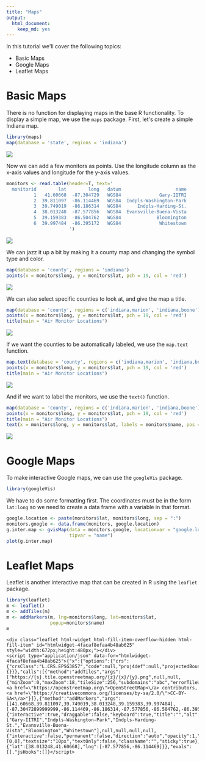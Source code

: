 ```yaml
---
title: "Maps"
output: 
  html_document: 
    keep_md: yes
---
```


In this tutorial we'll cover the following topics:

* Basic Maps
* Google Maps
* Leaflet Maps


# Basic Maps

There is no function for displaying maps in the base R functionality. To display
a simple map, we use the `maps` package. First, let's create a simple Indiana map.


```r
library(maps)
map(database = 'state', regions = 'indiana')
```

![](readme_files/figure-html/unnamed-chunk-1-1.png)<!-- -->

Now we can add a few monitors as points. Use the longitude column
as the x-axis values and longitude for the y-axis values.


```r
monitors <- read.table(header=T, text='
  monitorid        lat        long   datum                    name            
          1   41.60668  -87.304729   WGS84              Gary-IITRI
          2  39.811097	-86.114469   WGS84  Indpls-Washington-Park
          3  39.749019	-86.186314   WGS84      Indpls-Harding-St.
          4  38.013248	-87.577856   WGS84  Evansville-Buena-Vista
          5  39.159383	-86.504762   WGS84             Bloomington
          6  39.997484  -86.395172   WGS84              Whitestown
                       ')
```


![](readme_files/figure-html/unnamed-chunk-3-1.png)<!-- -->

We can jazz it up a bit by making it a county map and changing the symbol type and
color.


```r
map(database = 'county', regions = 'indiana')
points(x = monitors$long, y = monitors$lat, pch = 19, col = 'red')
```

![](readme_files/figure-html/unnamed-chunk-4-1.png)<!-- -->

We can also select specific counties to look at, and give the map a title.


```r
map(database = 'county', regions = c('indiana,marion', 'indiana,boone'))
points(x = monitors$long, y = monitors$lat, pch = 19, col = 'red')
title(main = "Air Monitor Locations")
```

![](readme_files/figure-html/unnamed-chunk-5-1.png)<!-- -->

If we want the counties to be automatically labeled, we use the `map.text` 
function.


```r
map.text(database = 'county', regions = c('indiana,marion', 'indiana,boone'))
points(x = monitors$long, y = monitors$lat, pch = 19, col = 'red')
title(main = "Air Monitor Locations")
```

![](readme_files/figure-html/unnamed-chunk-6-1.png)<!-- -->


And if we want to label the monitors, we use the `text()` function.


```r
map(database = 'county', regions = c('indiana,marion', 'indiana,boone'))
points(x = monitors$long, y = monitors$lat, pch = 19, col = 'red')
title(main = "Air Monitor Locations")
text(x = monitors$long, y = monitors$lat, labels = monitors$name, pos = 2)
```

![](readme_files/figure-html/unnamed-chunk-7-1.png)<!-- -->



# Google Maps


To make interactive Google maps, we can use the `googleVis` package.


```r
library(googleVis)
```



We have to do some formatting first. The coordinates must be in the form `lat:long`
so we need to create a data frame with a variable in that format.


```r
google.location <- paste(monitors$lat, monitors$long, sep = ":")
monitors.google <- data.frame(monitors, google.location)
g.inter.map <- gvisMap(data = monitors.google, locationvar = "google.location",
                       tipvar = "name")
plot(g.inter.map)
```

<!-- Map generated in R 4.3.0 by googleVis 0.7.1 package -->
<!-- Wed Jul 26 20:19:43 2023 -->


<!-- jsHeader -->
<script type="text/javascript">
 
// jsData 
function gvisDataMapID31412a974ff () {
var data = new google.visualization.DataTable();
var datajson =
[
 [
41.60668,
-87.304729,
"Gary-IITRI"
],
[
39.811097,
-86.114469,
"Indpls-Washington-Park"
],
[
39.749019,
-86.186314,
"Indpls-Harding-St."
],
[
38.013248,
-87.577856,
"Evansville-Buena-Vista"
],
[
39.159383,
-86.504762,
"Bloomington"
],
[
39.997484,
-86.395172,
"Whitestown"
] 
];
data.addColumn('number','Latitude');
data.addColumn('number','Longitude');
data.addColumn('string','name');
data.addRows(datajson);
return(data);
}
 
// jsDrawChart
function drawChartMapID31412a974ff() {
var data = gvisDataMapID31412a974ff();
var options = {};
options["showTip"] = true;

    var chart = new google.visualization.Map(
    document.getElementById('MapID31412a974ff')
    );
    chart.draw(data,options);
    

}
  
 
// jsDisplayChart
(function() {
var pkgs = window.__gvisPackages = window.__gvisPackages || [];
var callbacks = window.__gvisCallbacks = window.__gvisCallbacks || [];
var chartid = "map";
  
// Manually see if chartid is in pkgs (not all browsers support Array.indexOf)
var i, newPackage = true;
for (i = 0; newPackage && i < pkgs.length; i++) {
if (pkgs[i] === chartid)
newPackage = false;
}
if (newPackage)
  pkgs.push(chartid);
  
// Add the drawChart function to the global list of callbacks
callbacks.push(drawChartMapID31412a974ff);
})();
function displayChartMapID31412a974ff() {
  var pkgs = window.__gvisPackages = window.__gvisPackages || [];
  var callbacks = window.__gvisCallbacks = window.__gvisCallbacks || [];
  window.clearTimeout(window.__gvisLoad);
  // The timeout is set to 100 because otherwise the container div we are
  // targeting might not be part of the document yet
  window.__gvisLoad = setTimeout(function() {
  var pkgCount = pkgs.length;
  google.load("visualization", "1", { packages:pkgs, callback: function() {
  if (pkgCount != pkgs.length) {
  // Race condition where another setTimeout call snuck in after us; if
  // that call added a package, we must not shift its callback
  return;
}
while (callbacks.length > 0)
callbacks.shift()();
} });
}, 100);
}
 
// jsFooter
</script>
 
<!-- jsChart -->  
<script type="text/javascript" src="https://www.google.com/jsapi?callback=displayChartMapID31412a974ff"></script>
 
<!-- divChart -->
  
<div id="MapID31412a974ff" 
  style="width: 500; height: automatic;">
</div>




# Leaflet Maps


Leaflet is another interactive map that can be created in R using the `leaflet`
package.


```r
library(leaflet)
m <- leaflet()
m <- addTiles(m)
m <- addMarkers(m, lng=monitors$long, lat=monitors$lat, 
                popup=monitors$name)
m
```

```{=html}
<div class="leaflet html-widget html-fill-item-overflow-hidden html-fill-item" id="htmlwidget-4facaf8efaa4b48ab625" style="width:672px;height:480px;"></div>
<script type="application/json" data-for="htmlwidget-4facaf8efaa4b48ab625">{"x":{"options":{"crs":{"crsClass":"L.CRS.EPSG3857","code":null,"proj4def":null,"projectedBounds":null,"options":{}}},"calls":[{"method":"addTiles","args":["https://{s}.tile.openstreetmap.org/{z}/{x}/{y}.png",null,null,{"minZoom":0,"maxZoom":18,"tileSize":256,"subdomains":"abc","errorTileUrl":"","tms":false,"noWrap":false,"zoomOffset":0,"zoomReverse":false,"opacity":1,"zIndex":1,"detectRetina":false,"attribution":"&copy; <a href=\"https://openstreetmap.org\">OpenStreetMap<\/a> contributors, <a href=\"https://creativecommons.org/licenses/by-sa/2.0/\">CC-BY-SA<\/a>"}]},{"method":"addMarkers","args":[[41.60668,39.811097,39.749019,38.013248,39.159383,39.997484],[-87.30472899999999,-86.114469,-86.186314,-87.577856,-86.504762,-86.395172],null,null,null,{"interactive":true,"draggable":false,"keyboard":true,"title":"","alt":"","zIndexOffset":0,"opacity":1,"riseOnHover":false,"riseOffset":250},["Gary-IITRI","Indpls-Washington-Park","Indpls-Harding-St.","Evansville-Buena-Vista","Bloomington","Whitestown"],null,null,null,null,{"interactive":false,"permanent":false,"direction":"auto","opacity":1,"offset":[0,0],"textsize":"10px","textOnly":false,"className":"","sticky":true},null]}],"limits":{"lat":[38.013248,41.60668],"lng":[-87.577856,-86.114469]}},"evals":[],"jsHooks":[]}</script>
```



